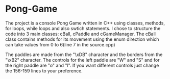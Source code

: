# Pong-Game

The project is a console Pong Game written in C++ using classes, methods, for loops, while loops and also swtich statements.
I chose to structure the code into 3 main classes: cBall, cPaddle and cGameManager.
The cBall class contains methods for its movement using the enum direction which can take values from 0 to 6(line 7 in the source.cpp)

The paddles are made from the "\xDB" character and the borders from the "\xB2" character.
The controls for the left paddle are "W" and "S" and for the right paddle are "o" and "l". If you want different controls just change the 156-159 lines to your preference.


